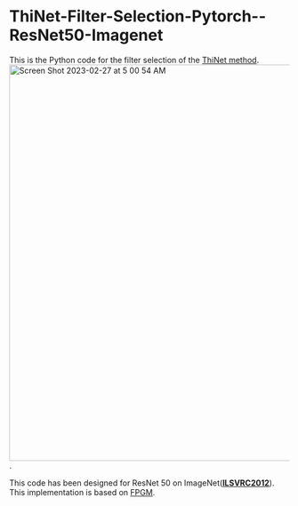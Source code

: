# ThiNet-Filter-Selection-Pytorch--ResNet50-Imagenet
This is the Python code for the filter selection of the [ThiNet method](https://arxiv.org/abs/1707.06342). 
<img width="713" alt="Screen Shot 2023-02-27 at 5 00 54 AM" src="https://user-images.githubusercontent.com/40675941/221533223-53e43cd8-22af-43b3-b26f-12c9f33a6c2d.png">.

This code has been designed for ResNet 50 on ImageNet(**[ILSVRC2012](https://www.image-net.org/challenges/LSVRC/2012/)**). This implementation is based on [FPGM](https://github.com/he-y/filter-pruning-geometric-median).

